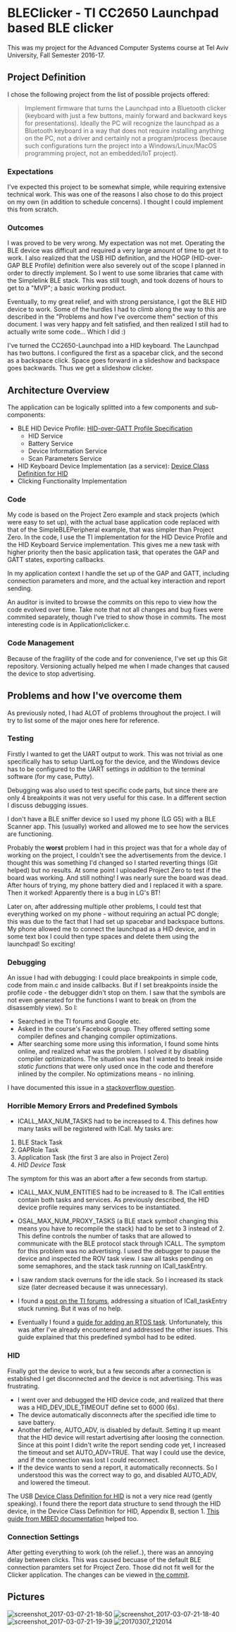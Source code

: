 # BLEClicker - TI CC2650 Launchpad based BLE clicker
This was my project for the Advanced Computer Systems course at Tel Aviv University, Fall Semester 2016-17.

## Project Definition
I chose the following project from the list of possible projects offered:
> Implement firmware that turns the Launchpad into a Bluetooth clicker (keyboard with just a few buttons, mainly forward and backward keys for presentations). Ideally the PC will recognize the launchpad as a Bluetooth keyboard in a way that does not require installing anything on the PC, not a driver and certainly not a program/process (because such configurations turn the project into a Windows/Linux/MacOS programming project, not an embedded/IoT project).

### Expectations
I've expected this project to be somewhat simple, while requiring extensive technical work. This was one of the reasons I also chose to do this project on my own (in addition to schedule concerns). I thought I could implement this from scratch.

### Outcomes
I was proved to be very wrong.
My expectation was not met. Operating the BLE device was difficult and required a very large amount of time to get it to work. I also realized that the USB HID definition, and the HOGP (HID-over-GAP BLE Profile) definition were also severely out of the scope I planned in order to directly implement. So I went to use some libraries that came with the Simplelink BLE stack. This was still tough, and took dozens of hours to get to a "MVP"; a basic working product.

Eventually, to my great relief, and with strong persistance, I got the BLE HID device to work. Some of the hurdles I had to climb along the way to this are described in the "Problems and how I've overcome them" section of this document. I was very happy and felt satisfied, and then realized I still had to actually write some code... Which I did :)

I've turned the CC2650-Launchpad into a HID keyboard. The Launchpad has two buttons. I configured the first as a spacebar click, and the second as a backspace click. Space goes forward in a slideshow and backspace goes backwards. Thus we get a slideshow clicker.

## Architecture Overview
The application can be logically splitted into a few components and sub-components:
- BLE HID Device Profile: [HID-over-GATT Profile Specification](https://www.bluetooth.org/docman/handlers/downloaddoc.ashx?doc_id=245141)
  * HID Service
  * Battery Service
  * Device Information Service
  * Scan Parameters Service
- HID Keyboard Device Implementation (as a service): [Device Class Definition for HID](http://www.usb.org/developers/hidpage/HID1_11.pdf)
- Clicking Functionality Implementation

### Code
My code is based on the Project Zero example and stack projects (which were easy to set up), with the actual base application code replaced with that of the SimpleBLEPeripheral example, that was simpler than Project Zero.
In the code, I use the TI implementation for the HID Device Profile and the HID Keyboard Service implementation. This gives me a new task with higher priority then the basic application task, that operates the GAP and GATT states, exporting callbacks.

In my application context I handle the set up of the GAP and GATT, including connection parameters and more, and the actual key interaction and report sending.

An auditor is invited to browse the commits on this repo to view how the code evolved over time. Take note that not all changes and bug fixes were commited separately, though I've tried to show those in commits. The most interesting code is in Application\clicker.c.

### Code Management
Because of the fragility of the code and for convenience, I've set up this Git repository. Versioning actually helped me when I made changes that caused the device to stop advertising.

## Problems and how I've overcome them
As previously noted, I had ALOT of problems throughout the project. I will try to list some of the major ones here for reference.

### Testing
Firstly I wanted to get the UART output to work. This was not trivial as one specifically has to setup UartLog for the device, and the Windows device has to be configured to the UART settings *in addition* to the terminal software (for my case, Putty).

Debugging was also used to test specific code parts, but since there are only 4 breakpoints it was not very useful for this case. In a different section I discuss debugging issues.

I don't have a BLE sniffer device so I used my phone (LG G5) with a BLE Scanner app. This (usually) worked and allowed me to see how the services are functioning.

Probably the **worst** problem I had in this project was that for a whole day of working on the project, I couldn't see the advertisements from the device. I thought this was something I'd changed so I started reverting things (Git helped) but no results. At some point I uploaded Project Zero to test if the board was working. And still nothing! I was nearly sure the board was dead. After hours of trying, my phone battery died and I replaced it with a spare. Then it worked! Apparently there is a bug in LG's BT!

Later on, after addressing multiple other problems, I could test that everything worked on my phone - without requiring an actual PC dongle; this was due to the fact that I had set up spacebar and backspace buttons. My phone allowed me to connect the launchpad as a HID device, and in some text box I could then type spaces and delete them using the launchpad! So exciting!

### Debugging
An issue I had with debugging:
I could place breakpoints in simple code, code from main.c and inside callbacks. But if I set breakpoints inside the profile code - the debugger didn't stop on them. I saw that the symbols are not even generated for the functions I want to break on (from the disassembly view). So I:
- Searched in the TI forums and Google etc.
- Asked in the course's Facebook group. They offered setting some compiler defines and changing compiler optimizations.
- After searching some more using this information, I found some hints online, and realized what was the problem.
I solved it by disabling compiler optimizations. The situation was that I wanted to break inside *static functions* that were only used once in the code and therefore inlined by the compiler. No optimizations means - no inlining.

I have documented this issue in a [stackoverflow question](http://stackoverflow.com/questions/42657395/ti-simplelink-ble-debugging-cant-place-breakpoints-in-most-of-code).

### Horrible Memory Errors and Predefined Symbols
- ICALL_MAX_NUM_TASKS had to be increased to 4. This defines how many tasks will be registered with ICall. My tasks are:
 1. BLE Stack Task
 2. GAPRole Task
 3. Application Task (the first 3 are also in Project Zero)
 4. *HID Device Task*
 
 The symptom for this was an abort after a few seconds from startup.
 
- ICALL_MAX_NUM_ENTITIES had to be increased to 8. The ICall entities contain both tasks and services. As previously described, the HID device profile requires many services to be instantiated.

- OSAL_MAX_NUM_PROXY_TASKS (a BLE stack symbol! changing this means you have to recompile the stack) had to be set to 3 instead of 2. This define controls the number of tasks that are allowed to communicate with the BLE protocol stack through ICALL. The symptom for this problem was no advertising. I used the debugger to pause the device and inspected the ROV task view. I saw all tasks pending on some semaphores, and the stack task *running* on ICall_taskEntry.
 - I saw random stack overruns for the idle stack. So I increased its stack size (later decreased because it was unnecessary).
 - I found a [post on the TI forums](https://e2e.ti.com/support/wireless_connectivity/bluetooth_low_energy/f/538/t/462149), addressing a situation of ICall_taskEntry stuck running. But it was of no help.
 - Eventually I found a [guide for adding an RTOS task](http://processors.wiki.ti.com/index.php/Adding_Custom_RTOS_Task). Unfortunately, this was after I've already encountered and addressed the other issues. This guide explained that this predefined symbol had to be edited.
 
### HID
Finally got the device to work, but a few seconds after a connection is established I get disconnected and the device is not advertising. This was frustrating.
- I went over and debugged the HID device code, and realized that there was a HID_DEV_IDLE_TIMEOUT define set to 6000 (6s).
- The device automatically disconnects after the specified idle time to save battery.
- Another define, AUTO_ADV, is disabled by default. Setting it up meant that the HID device will restart advertising after loosing the connection. Since at this point I didn't write the report sending code yet, I increased the timeout and set AUTO_ADV=TRUE. That way I could use the device, and if the connection was lost I could reconnect.
- If the device wants to send a report, it automatically reconnects. So I understood this was the correct way to go, and disabled AUTO_ADV, and lowered the timeout.

The USB [Device Class Definition for HID](http://www.usb.org/developers/hidpage/HID1_11.pdf) is not a very nice read (gently speaking). I found there the report data structure to send through the HID device, in the Device Class Definition for HID, Appendix B, section 1. [This guide from MBED documentation](https://docs.mbed.com/docs/ble-hid/en/latest/api/md_doc_HID.html) helped too.

### Connection Settings
After getting everything to work (oh the relief..), there was an annoying delay between clicks. This was caused becuase of the default BLE connection paramters set for Project Zero. Those did not fit well for the Clicker application. The changes can be viewed in [the commit](https://github.com/nitzpo/BLEClicker/commit/f478bee60f3078e5f2ac08ca178c05275e0dcd72).

## Pictures
![screenshot_2017-03-07-21-18-50](https://cloud.githubusercontent.com/assets/9297302/23674215/caf6bb32-037d-11e7-84aa-1e24a19f5160.png)
![screenshot_2017-03-07-21-18-40](https://cloud.githubusercontent.com/assets/9297302/23674219/caf756d2-037d-11e7-96f5-6f2bbc628ff6.png)
![screenshot_2017-03-07-21-19-39](https://cloud.githubusercontent.com/assets/9297302/23674218/caf762d0-037d-11e7-9d59-8fd3ea9dd3ef.png)
![20170307_212014](https://cloud.githubusercontent.com/assets/9297302/23674217/caf763fc-037d-11e7-95db-9f60193a3670.jpg)

